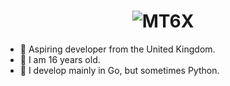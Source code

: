 <h1 align="center">
<img src="https://github.com/mt6x/mt6x/blob/main/standard.gif" alt="MT6X">
</h1>

- 🌱 Aspiring developer from the United Kingdom.
- 🌱 I am 16 years old.
- 🌱 I develop mainly in Go, but sometimes Python.
